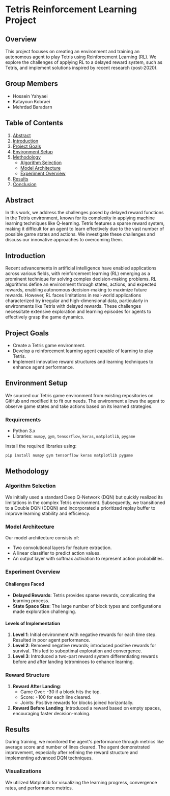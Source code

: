 # Tetris Reinforcement Learning Project

## Overview

This project focuses on creating an environment and training an autonomous agent to play Tetris using Reinforcement Learning (RL). We explore the challenges of applying RL to a delayed reward system, such as Tetris, and implement solutions inspired by recent research (post-2020).

## Group Members

- Hossein Yahyaei
- Katayoun Kobraei
- Mehrdad Baradarn

## Table of Contents

1. [Abstract](#abstract)
2. [Introduction](#introduction)
3. [Project Goals](#project-goals)
4. [Environment Setup](#environment-setup)
5. [Methodology](#methodology)
   - [Algorithm Selection](#algorithm-selection)
   - [Model Architecture](#model-architecture)
   - [Experiment Overview](#experiment-overview)
6. [Results](#results)
7. [Conclusion](#conclusion)

## Abstract

In this work, we address the challenges posed by delayed reward functions in the Tetris environment, known for its complexity in applying machine learning techniques like Q-learning. Tetris features a sparse reward system, making it difficult for an agent to learn effectively due to the vast number of possible game states and actions. We investigate these challenges and discuss our innovative approaches to overcoming them.

## Introduction

Recent advancements in artificial intelligence have enabled applications across various fields, with reinforcement learning (RL) emerging as a prominent technique for solving complex decision-making problems. RL algorithms define an environment through states, actions, and expected rewards, enabling autonomous decision-making to maximize future rewards. However, RL faces limitations in real-world applications characterized by irregular and high-dimensional data, particularly in environments like Tetris with delayed rewards. These challenges necessitate extensive exploration and learning episodes for agents to effectively grasp the game dynamics.

## Project Goals

- Create a Tetris game environment.
- Develop a reinforcement learning agent capable of learning to play Tetris.
- Implement innovative reward structures and learning techniques to enhance agent performance.

## Environment Setup

We sourced our Tetris game environment from existing repositories on GitHub and modified it to fit our needs. The environment allows the agent to observe game states and take actions based on its learned strategies.

### Requirements

- Python 3.x
- Libraries: `numpy`, `gym`, `tensorflow`, `keras`, `matplotlib`, `pygame`

Install the required libraries using:
```bash
pip install numpy gym tensorflow keras matplotlib pygame
```

## Methodology

### Algorithm Selection

We initially used a standard Deep Q-Network (DQN) but quickly realized its limitations in the complex Tetris environment. Subsequently, we transitioned to a Double DQN (DDQN) and incorporated a prioritized replay buffer to improve learning stability and efficiency.

### Model Architecture

Our model architecture consists of:
- Two convolutional layers for feature extraction.
- A linear classifier to predict action values.
- An output layer with softmax activation to represent action probabilities.

### Experiment Overview

#### Challenges Faced
- **Delayed Rewards**: Tetris provides sparse rewards, complicating the learning process.
- **State Space Size**: The large number of block types and configurations made exploration challenging.

#### Levels of Implementation
1. **Level 1**: Initial environment with negative rewards for each time step. Resulted in poor agent performance.
2. **Level 2**: Removed negative rewards; introduced positive rewards for survival. This led to suboptimal exploration and convergence.
3. **Level 3**: Introduced a two-part reward system differentiating rewards before and after landing tetrominoes to enhance learning.

### Reward Structure
1. **Reward After Landing**:
   - Game Over: -30 if a block hits the top.
   - Score: +100 for each line cleared.
   - Joints: Positive rewards for blocks joined horizontally.
2. **Reward Before Landing**: Introduced a reward based on empty spaces, encouraging faster decision-making.

## Results

During training, we monitored the agent's performance through metrics like average score and number of lines cleared. The agent demonstrated improvement, especially after refining the reward structure and implementing advanced DQN techniques.

### Visualizations

We utilized Matplotlib for visualizing the learning progress, convergence rates, and performance metrics.

